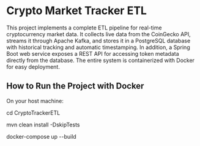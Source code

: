 # Crypto Market Tracker ETL

This project implements a complete ETL pipeline for real-time cryptocurrency market data. 
It collects live data from the CoinGecko API, streams it through Apache Kafka, and stores it in a PostgreSQL database with historical tracking and automatic timestamping. 
In addition, a Spring Boot web service exposes a REST API for accessing token metadata directly from the database. 
The entire system is containerized with Docker for easy deployment.

## How to Run the Project with Docker

On your host machine:

cd CryptoTrackerETL

mvn clean install -DskipTests

docker-compose up --build